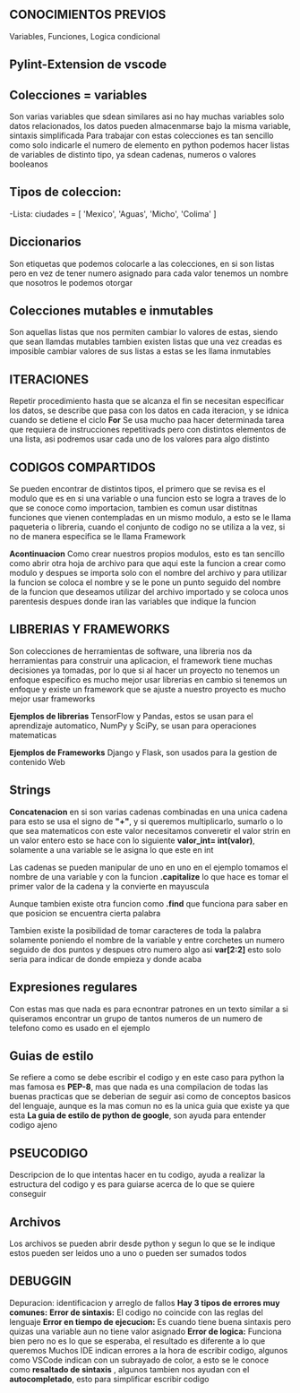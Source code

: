 ## CONOCIMIENTOS PREVIOS
Variables, Funciones, Logica condicional

## Pylint-Extension de vscode

## Colecciones = variables
Son varias variables que sdean similares
asi no hay muchas variables solo datos 
relacionados, los datos pueden almacenmarse
bajo la misma variable, sintaxis simplificada
Para trabajar con estas colecciones es tan 
sencillo como solo indicarle el numero de elemento
en python podemos hacer listas de variables de 
distinto tipo, ya sdean cadenas, numeros o 
valores booleanos

## Tipos de coleccion: 
-Lista:
    ciudades = [
    'Mexico',
    'Aguas',
    'Micho',
    'Colima'
    ]

## Diccionarios
Son etiquetas que podemos colocarle a las 
colecciones, en si son listas pero en vez 
de tener numero asignado para cada valor 
tenemos un nombre que nosotros le podemos 
otorgar

## Colecciones mutables e inmutables
Son aquellas listas que nos permiten cambiar 
lo valores de estas, siendo que sean llamdas mutables
tambien existen listas que una vez creadas es imposible 
cambiar valores de sus listas a estas se les llama
inmutables

## ITERACIONES
Repetir procedimiento hasta que se alcanza el fin
se necesitan especificar los datos, se describe que 
pasa con los datos en cada iteracion, y se idnica cuando 
se detiene el ciclo
**For**
Se usa mucho paa hacer determinada tarea que requiera de 
instrucciones repetitivads pero con distintos elementos
de una lista, asi podremos usar cada uno de los valores
para algo distinto

## CODIGOS COMPARTIDOS
Se pueden encontrar de distintos tipos, el primero que se 
revisa es el modulo que es en si una variable o una funcion
esto se logra a traves de lo que se conoce como importacion,
tambien es comun usar distitnas funciones que vienen contempladas
en un mismo modulo, a esto se le llama paqueteria o libreria,
cuando el conjunto de codigo no se utiliza a la vez, si no de 
manera especifica se le llama Framework

**Acontinuacion**
Como crear nuestros propios modulos, esto es tan sencillo
como abrir otra hoja de archivo para que aqui este la funcion 
a crear como modulo y despues se importa solo con el nombre 
del archivo y para utilizar la funcion se coloca el nombre y
se le pone un punto seguido del nombre de la funcion que deseamos
utilizar del archivo importado y se coloca unos parentesis despues
donde iran las variables que indique la funcion

## LIBRERIAS Y FRAMEWORKS 
Son colecciones de herramientas de software, una libreria nos da
herramientas para construir una aplicacion, el framework tiene
muchas decisiones ya tomadas, por lo que si al hacer un proyecto no 
tenemos un enfoque especifico es mucho mejor usar librerias en cambio
si tenemos un enfoque y existe un framework que se ajuste a nuestro
proyecto es mucho mejor usar frameworks

**Ejemplos de librerias** 
TensorFlow y Pandas, estos se usan para el aprendizaje automatico,
NumPy y SciPy, se usan para operaciones matematicas

**Ejemplos de Frameworks**
Django y Flask, son usados para la gestion de contenido Web

## Strings
**Concatenacion** en si son varias cadenas combinadas en una 
unica cadena para esto se usa el signo de **"+"**, y si queremos
multiplicarlo, sumarlo o lo que sea matematicos con este valor 
necesitamos converetir el valor strin en un valor entero esto se
hace con lo siguiente **valor_int= int(valor)**, solamente a una 
variable se le asigna lo que este en int

Las cadenas se pueden manipular de uno en uno en el ejemplo tomamos
el nombre de una variable y con la funcion **.capitalize** lo que 
hace es tomar el primer valor de la cadena y la convierte en mayuscula

Aunque tambien existe otra funcion como **.find** que funciona para 
saber en que posicion se encuentra cierta palabra

Tambien existe la posibilidad de tomar caracteres de toda la palabra
solamente poniendo el nombre de la variable y entre corchetes un numero
seguido de dos puntos y despues otro numero algo asi **var[2:2]** esto 
solo seria para indicar de donde empieza y donde acaba 

## Expresiones regulares
Con estas mas que nada es para ecnontrar patrones en un texto similar
a si quiseramos encontrar un grupo de tantos numeros de un numero de telefono
como es usado en el ejemplo

## Guias de estilo
Se refiere a como se debe escribir el codigo y en este caso para python
la mas famosa es **PEP-8**, mas que nada es una compilacion de todas las
buenas practicas que se deberian de seguir asi como de conceptos basicos 
del lenguaje, aunque es la mas comun no es la unica guia que existe ya que
esta **La guia de estilo de python de google**, son ayuda para entender 
codigo ajeno

## PSEUCODIGO
Descripcion de lo que intentas hacer en tu codigo, ayuda a realizar la 
estructura del codigo y es para guiarse acerca de lo que se quiere conseguir

## Archivos
Los archivos se pueden abrir desde python y segun lo que se le indique estos 
pueden ser leidos uno a uno o pueden ser sumados todos 

## DEBUGGIN
Depuracion: identificacion y arreglo de fallos
**Hay 3 tipos de errores muy comunes:**
**Error de sintaxis:** El codigo no coincide con las reglas del lenguaje
**Error en tiempo de ejecucion:** Es cuando tiene buena sintaxis pero 
quizas una variable aun no tiene valor asignado
**Error de logica:** Funciona bien pero no es lo que se esperaba, 
el resultado es diferente a lo que queremos
Muchos IDE indican errores a la hora de escribir codigo, algunos como 
VSCode indican con un subrayado de color, a esto se le conoce como **resaltado de sintaxis** , algunos tambien nos ayudan con el **autocompletado**, esto para simplificar 
escribir codigo